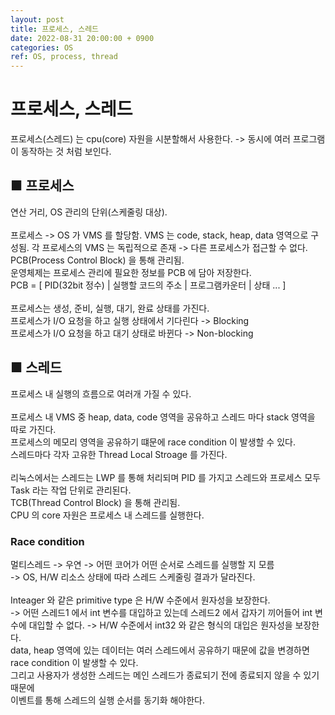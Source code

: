 ```yaml
---
layout: post
title: 프로세스, 스레드
date: 2022-08-31 20:00:00 + 0900
categories: OS
ref: OS, process, thread
---
```


# 프로세스, 스레드
프로세스(스레드) 는 cpu(core) 자원을 시분할해서 사용한다. -> 동시에 여러 프로그램이 동작하는 것 처럼 보인다.   

## ■ 프로세스
연산 거리, OS 관리의 단위(스케줄링 대상).   
<br/>
프로세스 -> OS 가 VMS 를 할당함.
VMS 는 code, stack, heap, data 영역으로 구성됨.
각 프로세스의 VMS 는 독립적으로 존재 -> 다른 프로세스가 접근할 수 없다.
<br/>
PCB(Process Control Block) 을 통해 관리됨.    
운영체제는 프로세스 관리에 필요한 정보를 PCB 에 담아 저장한다.   
PCB = [ PID(32bit 정수) | 실행할 코드의 주소 | 프로그램카운터 | 상태 ... ]    
<br/>
프로세스는 생성, 준비, 실행, 대기, 완료 상태를 가진다.   
프로세스가 I/O 요청을 하고 실행 상태에서 기다린다 -> Blocking     
프로세스가 I/O 요청을 하고 대기 상태로 바뀐다 -> Non-blocking


## ■ 스레드
프로세스 내 실행의 흐름으로 여러개 가질 수 있다.    
<br/>
프로세스 내 VMS 중 heap, data, code 영역을 공유하고 스레드 마다 stack 영역을 따로 가진다.   
프로세스의 메모리 영역을 공유하기 떄문에 race condition 이 발생할 수 있다.   
스레드마다 각자 고유한 Thread Local Stroage 를 가진다.   
<br/>
리눅스에서는 스레드는 LWP 를 통해 처리되며 PID 를 가지고 스레드와 프로세스 모두 Task 라는 작업 단위로 관리된다.    
TCB(Thread Control Block) 을 통해 관리됨.    
CPU 의 core 자원은 프로세스 내 스레드를 실행한다.    

### Race condition
멀티스레드 -> 우연 -> 어떤 코어가 어떤 순서로 스레드를 실행할 지 모름    
-> OS, H/W 리소스 상태에 따라 스레드 스케줄링 결과가 달라진다.    
<br/>
Inteager 와 같은 primitive type 은 H/W 수준에서 원자성을 보장한다.   
-> 어떤 스레드1 에서 int 변수를 대입하고 있는데 스레드2 에서 갑자기 끼어들어 int 변수에 대입할 수 없다.
-> H/W 수준에서 int32 와 같은 형식의 대입은 원자성을 보장한다.
<br/>
data, heap 영역에 있는 데이터는 여러 스레드에서 공유하기 때문에 값을 변경하면 race condition 이 발생할 수 있다.    
그리고 사용자가 생성한 스레드는 메인 스레드가 종료되기 전에 종료되지 않을 수 있기 때문에    
이벤트를 통해 스레드의 실행 순서를 동기화 해야한다.

